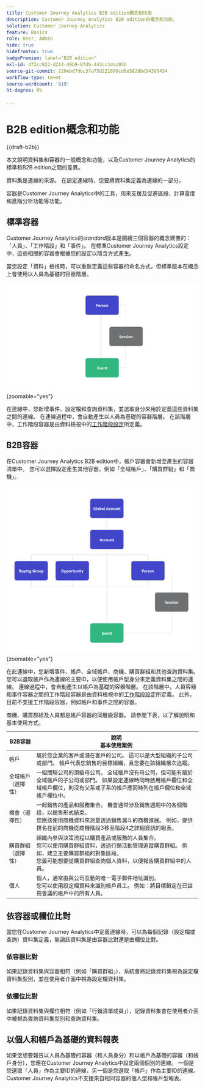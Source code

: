 ```yaml
---
title: Customer Journey Analytics B2B edition概念和功能
description: Customer Journey Analytics B2B edition的概念和功能。
solution: Customer Journey Analytics
feature: Basics
role: User, Admin
hide: true
hidefromtoc: true
badgePremium: label="B2B edition"
exl-id: df2cc922-d214-49b9-8fdb-443cc1dac05b
source-git-commit: 220ebd7dbc3fa75d221690cd6e5828bd94395434
workflow-type: tm+mt
source-wordcount: '819'
ht-degree: 0%

---
```


# B2B edition概念和功能

{{draft-b2b}}

本文說明資料集和容器的一般概念和功能，以及Customer Journey Analytics的標準和B2B edition之間的差異。

資料集是連線的來源。 在設定連線時，您要將資料集定義為連線的一部分。

容器是Customer Journey Analytics中的工具，用來支援及促進區段、計算量度和進階分析功能等功能。




## 標準容器

Customer Journey Analytics的&#x200B;*standard*&#x200B;版本是圍繞三個容器的概念建置的：「人員」、「工作階段」和「事件」。 在標準Customer Journey Analytics設定中，這些相關的容器會根據您的設定以隱含方式產生。

當您設定「資料」檢視時，可以重新定義這些容器的命名方式，但標準版本在概念上會使用以人員為基礎的容器階層。

![B2C](assets/b2c-containers.svg){zoomable="yes"}

在連線中，您新增事件、設定檔和查詢資料集，並選取身分來用於定義這些資料集之間的連線。 在連線過程中，會自動產生以人員為基礎的容器階層。 在該階層中，工作階段容器是由資料檢視中的[工作階段設定](/help/data-views/session-settings.md)所定義。


## B2B容器

在Customer Journey Analytics B2B edition中，帳戶容器會新增至產生的容器清單中。  您可以選擇設定產生其他容器，例如「全域帳戶」、「購買群組」和「商機」。

![B2B](assets/b2b-containers.svg){zoomable="yes"}

在此連線中，您新增事件、帳戶、全域帳戶、商機、購買群組和其他查詢資料集。 您可以選取帳戶作為連線的主要ID，以便使用帳戶型身分來定義資料集之間的連線。 連線過程中，會自動產生以帳戶為基礎的容器階層。 在該階層中，人員容器和事件容器之間的工作階段容器是由資料檢視中的[工作階段設定](/help/data-views/session-settings.md)所定義。 此外，目前不支援工作階段容器，例如帳戶和事件之間的容器。

商機、購買群組及人員都是帳戶容器的同層級容器。 請參閱下表，以了解說明和基本使用方式。

| B2B容器 | 說明<br/>基本使用案例 |
|---|---|
| 帳戶 | 屬於您企業的客戶或潛在客戶的公司。 這可以是大型組織的子公司或部門。 帳戶代表您銷售的目標組織，且您要在該組織層次追蹤。 |
| 全域帳戶（選擇性） | 一組關聯公司的頂級母公司。 全域帳戶沒有母公司，但可能有屬於全域帳戶的子公司或部門。 如果設定連線時同時啟用帳戶欄位和全域帳戶欄位，則沒有父系或子系的帳戶應同時列在帳戶欄位和全域帳戶欄位中。 |
| 機會（選擇性） | 一起銷售的產品和服務集合。 機會通常涉及銷售週期中的各個階段，以銷售形式結束。<br>您應該使用商機資料來測量透過銷售漏斗的商機進展。 例如，提供排名在前的商機從商機階段3移至階段4之詳細資訊的報表。 |
| 購買群組（選擇性） | 組織內參與決策流程以購買產品或服務的人員集合。 <br/>您可以使用購買群組資料，透過行銷活動管理追蹤購買群組。 例如，建立主要購買群組的對象區段。<br/>您最可能想要從購買群組查詢個人資料，以便報告購買群組中的人員。 |
| 個人 | 個人，通常由與公司互動的唯一電子郵件地址識別。 <br/>您可以使用設定檔資料來識別帳戶員工。 例如：將目標鎖定在已註冊會議的帳戶中的所有人員。 |


## 依容器或欄位比對

當您在Customer Journey Analytics中定義連線時，可以為每個記錄（設定檔或查詢）資料集定義，無論該資料集是由容器比對還是由欄位比對。

### 依容器比對

如果記錄資料集與容器相符（例如「購買群組」），系統會將記錄資料集視為設定檔資料集型別，並在使用者介面中視為設定檔資料集。

### 依欄位比對

如果記錄資料集與欄位相符（例如「行銷清單成員」），記錄資料集會在使用者介面中被視為查詢資料集型別和查詢資料集。



## 以個人和帳戶為基礎的資料報表

如果您想要報告以人員為基礎的容器（和人員身分）和以帳戶為基礎的容器（和帳戶身分），您應在Customer Journey Analytics中設定兩個個別的連線。 一個是您選取「人員」作為主要ID的連線，另一個是您選取「帳戶」作為主要ID的連線。 Customer Journey Analytics不支援來自相同容器的個人型和帳戶型報表。
